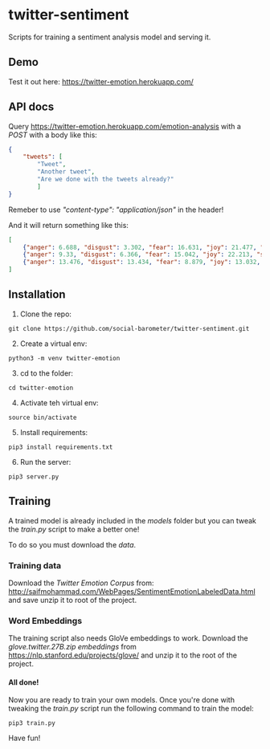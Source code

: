 # twitter-sentiment
Scripts for training a sentiment analysis model and serving it.

## Demo
Test it out here: https://twitter-emotion.herokuapp.com/

## API docs
Query https://twitter-emotion.herokuapp.com/emotion-analysis
with a _POST_ with a body like this:
```json
{
	"tweets": [
		"Tweet",
		"Another tweet",
		"Are we done with the tweets already?"
		]
}
```
Remeber to use _"content-type": "application/json"_ in the header!

And it will return something like this:
```json
[
    {"anger": 6.688, "disgust": 3.302, "fear": 16.631, "joy": 21.477, "sadness": 22.82, "surprise": 19.229},
    {"anger": 9.33, "disgust": 6.366, "fear": 15.042, "joy": 22.213, "sadness": 25.334, "surprise": 22.911},
    {"anger": 13.476, "disgust": 13.434, "fear": 8.879, "joy": 13.032, "sadness": 28.745, "surprise": 22.029}
]
```

## Installation
1) Clone the repo:
```
git clone https://github.com/social-barometer/twitter-sentiment.git
```
2) Create a virtual env: 
```
python3 -m venv twitter-emotion
```
3) cd to the folder:
```
cd twitter-emotion
```
4) Activate teh virtual env:
```
source bin/activate
```
5) Install requirements:
```
pip3 install requirements.txt
```
6) Run the server:
```
pip3 server.py
```

## Training
A trained model is already included in the _models_ folder but you can tweak the _train.py_ script to make a better one!

To do so you must download the _data_.

### Training data
Download the _Twitter Emotion Corpus_ from: http://saifmohammad.com/WebPages/SentimentEmotionLabeledData.html and save unzip it to root of the project.

### Word Embeddings
The training script also needs GloVe embeddings to work. Download the _glove.twitter.27B.zip embeddings_ from https://nlp.stanford.edu/projects/glove/ and unzip it to the root of the project.

#### All done!
Now you are ready to train your own models. Once you're done with tweaking the _train.py_ script run the following command to train the model:
```
pip3 train.py
```

Have fun!
